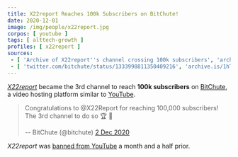 ```yaml
---
title: X22report Reaches 100k Subscribers on BitChute!
date: 2020-12-01
image: /img/people/x22report.jpg
corpos: [ youtube ]
tags: [ alttech-growth ]
profiles: [ x22report ]
sources:
 - [ 'Archive of X22report''s channel crossing 100k subscribers', 'archive.is/3q2Eh' ]
 - [ 'twitter.com/bitchute/status/1333998811350409216', 'archive.is/1hTCu' ]
---
```


[_X22report_](/profiles/x22report/) became the 3rd channel to reach **100k
subscribers** on [BitChute](/alttech/bitchute/), a video hosting platform
similar to [YouTube](/youtube/).

> Congratulations to @X22Report for reaching 100,000 subscribers! The 3rd
> channel to do so 🏆 🚀
>
> -- BitChute (@bitchute) [2 Dec 2020](https://archive.is/1hTCu)

_X22report_ was [banned from YouTube](/e/youtube-bans-x22report/) a month
and a half prior.

